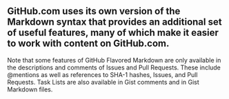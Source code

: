## GitHub.com uses its own version of the Markdown syntax that provides an additional set of useful features, many of which make it easier to work with content on GitHub.com.

Note that some features of GitHub Flavored Markdown are only available in the descriptions and comments of Issues and Pull Requests.
These include @mentions as well as references to SHA-1 hashes, Issues, and Pull Requests. Task Lists are also available in Gist comments and in Gist Markdown files.
